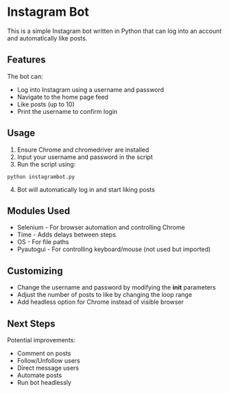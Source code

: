 # Instagram Bot

This is a simple Instagram bot written in Python that can log into an account and automatically like posts. 

## Features

The bot can:

- Log into Instagram using a username and password
- Navigate to the home page feed
- Like posts (up to 10)
- Print the username to confirm login

## Usage

1. Ensure Chrome and chromedriver are installed
2. Input your username and password in the script
3. Run the script using:

```
python instagrambot.py
```

4. Bot will automatically log in and start liking posts

## Modules Used

- Selenium - For browser automation and controlling Chrome
- Time - Adds delays between steps
- OS - For file paths
- Pyautogui - For controlling keyboard/mouse (not used but imported) 

## Customizing

- Change the username and password by modifying the **init** parameters
- Adjust the number of posts to like by changing the loop range
- Add headless option for Chrome instead of visible browser

## Next Steps  

Potential improvements:

- Comment on posts
- Follow/Unfollow users
- Direct message users
- Automate posts
- Run bot headlessly
